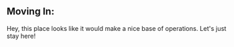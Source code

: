 ## Moving In:

Hey, this place looks like it would make a nice base of operations.  Let's just stay here!
